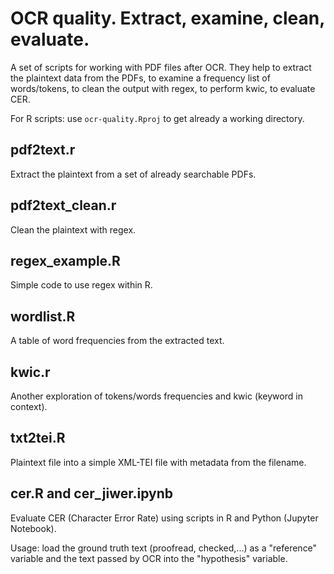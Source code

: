 # OCR quality. Extract, examine, clean, evaluate.

A set of scripts for working with PDF files after OCR. They help to extract the plaintext data from the PDFs, to examine a frequency list of words/tokens, to clean the output with regex, to perform kwic, to evaluate CER.

For R scripts: use `ocr-quality.Rproj` to get already a working directory.

## pdf2text.r
Extract the plaintext from a set of already searchable PDFs.

## pdf2text_clean.r

Clean the plaintext with regex.

## regex_example.R

Simple code to use regex within R.

## wordlist.R

A table of word frequencies from the extracted text.

## kwic.r

Another exploration of tokens/words frequencies and kwic (keyword in context).

## txt2tei.R

Plaintext file into a simple XML-TEI file with metadata from the filename.

## cer.R and cer_jiwer.ipynb
Evaluate CER (Character Error Rate) using scripts in R and Python (Jupyter Notebook).

Usage: load the ground truth text (proofread, checked,...) as a "reference" variable and the text passed by OCR into the "hypothesis" variable.
